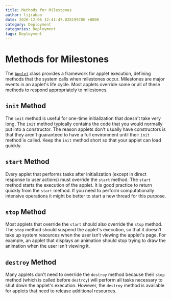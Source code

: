```yaml
---
title: Methods for Milestones
author: lijiabao
date: 2020-12-06 12:41:47.828199700 +0800
category: Deployment
categories: Deployment
tags: Deployment
---
```


# Methods for Milestones

The 
[`Applet`](https://docs.oracle.com/javase/8/docs/api/java/applet/Applet.html) class provides a framework for applet execution, defining methods that the system calls when milestones occur. Milestones are major events in an applet's life cycle. Most applets override some or all of these methods to respond appropriately to milestones.

## `init` Method

The `init` method is useful for one-time initialization that doesn't take very long. The `init` method typically contains the code that you would normally put into a constructor. The reason applets don't usually have constructors is that they aren't guaranteed to have a full environment until their `init` method is called. Keep the `init` method short so that your applet can load quickly.

## `start` Method

Every applet that performs tasks after initialization (except in direct response to user actions) must override the `start` method. The `start` method starts the execution of the applet. It is good practice to return quickly from the `start` method. If you need to perform computationally intensive operations it might be better to start a new thread for this purpose.

## `stop` Method

Most applets that override the `start` should also override the `stop` method. The `stop` method should suspend the applet's execution, so that it doesn't take up system resources when the user isn't viewing the applet's page. For example, an applet that displays an animation should stop trying to draw the animation when the user isn't viewing it.

## `destroy` Method

Many applets don't need to override the `destroy` method because their `stop` method (which is called before `destroy`) will perform all tasks necessary to shut down the applet's execution. However, the `destroy` method is available for applets that need to release additional resources.
